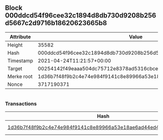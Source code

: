 ## Block 000ddcd54f96cee32c1894d8db730d9208b256d5667c2d9716b18620623665b8

Attribute | Value
--- | ---
Height | 35582
Hash | 000ddcd54f96cee32c1894d8db730d9208b256d5667c2d9716b18620623665b8
Timestamp | 2021-04-24T11:21:57+00:00
Target | 00254142f49eaaa504dc75712e8378ad5316cbcead634704b3734b6271167cc4
Merke root | 1d36b7f48f9b2c4e74e984f9141c8e89966a53e18ae6ad44ed414413e0ad7b42
Nonce | 3717190371

```

```

### Transactions

Hash | Amount
--- | ---
[1d36b7f48f9b2c4e74e984f9141c8e89966a53e18ae6ad44ed414413e0ad7b42](1d36b7f48f9b2c4e74e984f9141c8e89966a53e18ae6ad44ed414413e0ad7b42.md) | 10.00000000 SKEPTI 
